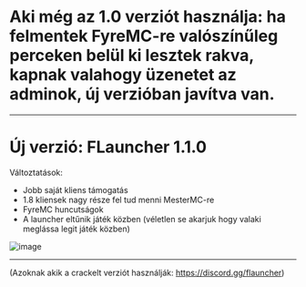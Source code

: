 # Aki még az 1.0 verziót használja: ha felmentek FyreMC-re valószínűleg perceken belül ki lesztek rakva, kapnak valahogy üzenetet az adminok, új verzióban javítva van.
-----


# Új verzió: FLauncher 1.1.0

Változtatások:
- Jobb saját kliens támogatás
- 1.8 kliensek nagy része fel tud menni MesterMC-re
- FyreMC huncutságok
- A launcher eltűnik játék közben (véletlen se akarjuk hogy valaki meglássa legit játék közben)

![image](https://user-images.githubusercontent.com/108583954/180604625-d212046f-8fef-4fda-9844-09cd58d7096c.png)

-----
(Azoknak akik a crackelt verziót használják: https://discord.gg/flauncher)

